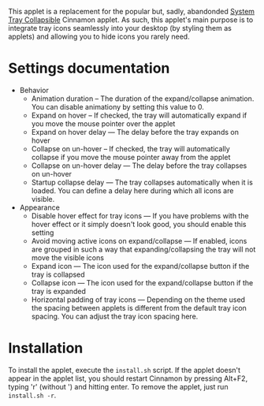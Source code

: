 This applet is a replacement for the popular but, sadly, abandonded [System Tray Collapsible](cinnamon-spices.linuxmint.com/applets/view/154) Cinnamon applet. As such, this applet's main purpose is to integrate tray icons seamlessly into your desktop (by styling them as applets) and allowing you to hide icons you rarely need.


# Settings documentation

* Behavior
  * Animation duration – The duration of the expand/collapse animation. You can disable animationy by setting this value to 0.
  * Expand on hover – If checked, the tray will automatically expand if you move the mouse pointer over the applet
  * Expand on hover delay — The delay before the tray expands on hover
  * Collapse on un-hover – If checked, the tray will automatically collapse if you move the mouse pointer away from the applet
  * Collapse on un-hover delay — The delay before the tray collapses on un-hover
  * Startup collapse delay — The tray collapses automatically when it is loaded. You can define a delay here during which all icons are visible.
* Appearance
  * Disable hover effect for tray icons — If you have problems with the hover effect or it simply doesn't look good, you should enable this setting
  * Avoid moving active icons on expand/collapse — If enabled, icons are grouped in such a way that expanding/collapsing the tray will not move the visible icons
  * Expand icon — The icon used for the expand/collapse button if the tray is collapsed
  * Collapse icon — The icon used for the expand/collapse button if the tray is expanded
  * Horizontal padding of tray icons — Depending on the theme used the spacing between applets is different from the default tray icon spacing. You can adjust the tray icon spacing here.


# Installation

To install the applet, execute the `install.sh` script. If the applet doesn't appear in the applet list, you should restart Cinnamon by pressing Alt+F2, typing 'r' (without ') and hitting enter.
To remove the applet, just run `install.sh -r`.
